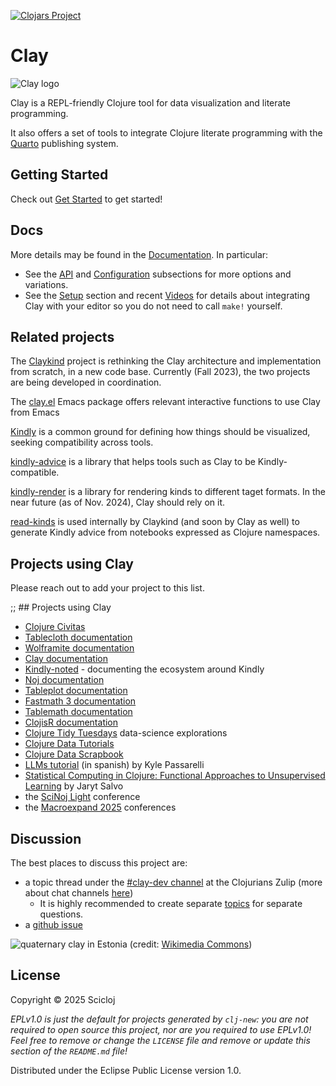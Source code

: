 [![Clojars Project](https://img.shields.io/clojars/v/org.scicloj/clay.svg)](https://clojars.org/org.scicloj/clay)
# Clay

![Clay logo](resources/Clay.svg)

Clay is a REPL-friendly Clojure tool for data visualization and literate programming.

It also offers a set of tools to integrate Clojure literate programming with the [Quarto](https://quarto.org/) publishing system.

## Getting Started

Check out [Get Started](https://scicloj.github.io/clay/#getting-started) to get started!

## Docs

More details may be found in the [Documentation](https://scicloj.github.io/clay/). In particular:
* See the [API](https://scicloj.github.io/clay#api) and [Configuration](https://scicloj.github.io/clay#configuration) subsections for more options and variations.
* See the [Setup](https://scicloj.github.io/clay#setup) section and recent [Videos](https://scicloj.github.io/clay#videos) for details about integrating Clay with your editor so you do not need to call `make!` yourself.

## Related projects

The [Claykind](https://github.com/timothypratley/claykind) project is rethinking the Clay architecture and implementation from scratch, in a new code base. Currently (Fall 2023), the two projects are being developed in coordination.

The [clay.el](https://github.com/scicloj/clay.el) Emacs package offers relevant interactive functions to use Clay from Emacs

[Kindly](https://scicloj.github.io/kindly-noted/kindly) is a common ground for defining how things should be visualized, seeking compatibility across tools.

[kindly-advice](https://scicloj.github.io/kindly-noted/kindly_advice) is a library that helps tools such as Clay to be Kindly-compatible.

[kindly-render](https://github.com/scicloj/kindly-render) is a library for rendering kinds to different taget formats. In the near future (as of Nov. 2024), Clay should rely on it.

[read-kinds](https://github.com/scicloj/read-kinds) is used internally by Claykind (and soon by Clay as well) to generate Kindly advice from notebooks expressed as Clojure namespaces.

## Projects using Clay

Please reach out to add your project to this list.

;; ## Projects using Clay

- [Clojure Civitas](https://clojurecivitas.github.io/)
- [Tablecloth documentation](https://scicloj.github.io/tablecloth/)
- [Wolframite documentation](https://scicloj.github.io/wolframite)
- [Clay documentation](https://scicloj.github.io/clay/)
- [Kindly-noted](https://scicloj.github.io/kindly-noted/) - documenting the ecosystem around Kindly
- [Noj documentation](https://scicloj.github.io/noj/)
- [Tableplot documentation](https://scicloj.github.io/tableplot/)
- [Fastmath 3 documentation](https://generateme.github.io/fastmath/clay)
- [Tablemath documentation](https://scicloj.github.io/tablemath/)
- [ClojisR documentation](https://scicloj.github.io/clojisr/)
- [Clojure Tidy Tuesdays](https://kiramclean.github.io/clojure-tidy-tuesdays/) data-science explorations
- [Clojure Data Tutorials](https://scicloj.github.io/clojure-data-tutorials/)
- [Clojure Data Scrapbook](https://scicloj.github.io/clojure-data-scrapbook/)
- [LLMs tutorial](https://kpassapk.github.io/llama.clj/llama.html) (in spanish) by Kyle Passarelli
- [Statistical Computing in Clojure: Functional Approaches to Unsupervised Learning](https://github.com/adabwana/f24-cs7300-final-project/) by Jaryt Salvo
- the [SciNoj Light](https://scicloj.github.io/docs/community/groups/scinoj-light/) conference
- the [Macroexpand 2025](https://clojurecivitas.github.io/) conferences

## Discussion

The best places to discuss this project are:
* a topic thread under the [#clay-dev channel](https://clojurians.zulipchat.com/#narrow/stream/422115-clay-dev) at the Clojurians Zulip (more about chat channels [here](https://scicloj.github.io/docs/community/chat/)) 
  * It is highly recommended to create separate [topics](https://zulip.com/help/introduction-to-topics) for separate questions.
* a [github issue](https://github.com/scicloj/clay/issues)

![quaternary clay in Estonia](https://upload.wikimedia.org/wikipedia/commons/2/2c/Clay-ss-2005.jpg)
(credit: [Wikimedia Commons](https://commons.wikimedia.org/wiki/File:Clay-ss-2005.jpg))

## License

Copyright © 2025 Scicloj

_EPLv1.0 is just the default for projects generated by `clj-new`: you are not_
_required to open source this project, nor are you required to use EPLv1.0!_
_Feel free to remove or change the `LICENSE` file and remove or update this_
_section of the `README.md` file!_

Distributed under the Eclipse Public License version 1.0.
